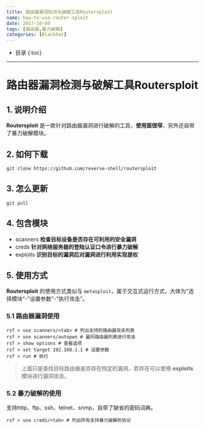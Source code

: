 ```yaml
---
title: 路由器漏洞检测与破解工具Routersploit
name: how-to-use-router-sploit
date: 2017-10-09
tags: [路由器,暴力破解]
categories: [Blackhat]
---
```


* 目录
{:toc}

---

# 路由器漏洞检测与破解工具Routersploit

## 1. 说明介绍

**Routersploit** 是一款针对路由器漏洞进行破解的工具，**使用面很窄**，另外还自带了暴力破解模块。

## 2. 如何下载

```shell
git clone https://github.com/reverse-shell/routersploit
```

## 3. 怎么更新

```shell
git pull
```

## 4. 包含模块

* scanners **检查目标设备是否存在可利用的安全漏洞**
* creds **针对网络服务器的登陆认证口令进行暴力破解**
* exploits **识别目标的漏洞后对漏洞进行利用实现提权**

## 5. 使用方式

**Routersploit** 的使用方式类似与 `metasploit`，属于交互式运行方式，大体为"选择模块"-"设置参数"-"执行攻击"。

### 5.1 路由器漏洞使用

```shell
rsf > use scanners/<tab> # 列出支持的路由器攻击列表
rsf > use scanners/autopwn # 遍历路由器列表进行攻击
rsf > show options # 查看选项
rsf > set target 192.168.1.1 # 设置参数
rsf > run # 执行
```

> 上面只是查找目标路由器是否存在特定的漏洞，若存在可以使用 **exploits** 模块进行漏洞攻击。

### 5.2 暴力破解的使用

支持http、ftp、ssh、telnet、snmp，自带了缺省的密码词典。

```shell
rsf > use creds/<tab> # 列出所有支持暴力破解的协议
```
